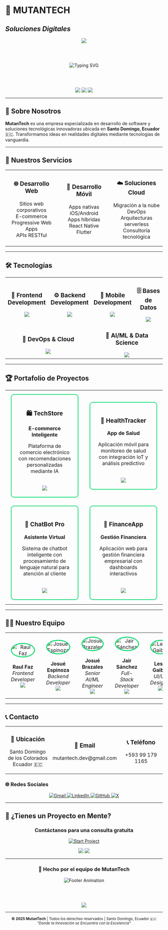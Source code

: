 # 🤖 MUTANTECH
## _Soluciones Digitales_

<div align="center">
  <img src="https://capsule-render.vercel.app/api?type=waving&color=gradient&customColorList=6,12,18,12,6&height=300&section=header&text=MUTANTECH&fontSize=90&fontAlignY=35&animation=twinkling&fontColor=ffffff" />
</div>

<br><br>

<div align="center">
  <img src="https://readme-typing-svg.herokuapp.com?font=JetBrains+Mono&size=22&duration=3000&pause=1000&color=00D96B&center=true&vCenter=true&multiline=true&repeat=true&width=900&height=120&lines=🚀+DESARROLLO+WEB+%26+MÓVIL;🤖+INTELIGENCIA+ARTIFICIAL;☁️+SOLUCIONES+CLOUD;💡+INNOVACIÓN+TECNOLÓGICA" alt="Typing SVG" />
</div>

<br><br>

<p align="center">
  <img src="https://img.shields.io/badge/Estado-Innovando_el_Futuro-00D96B?style=for-the-badge&logoColor=white" />
  <img src="https://img.shields.io/badge/Ubicación-Santo_Domingo,_Ecuador-00D96B?style=for-the-badge&logoColor=white" />
  <img src="https://img.shields.io/badge/Año-2025-00D96B?style=for-the-badge" />
</p>

---

## 🚀 Sobre Nosotros

**MutanTech** es una empresa especializada en desarrollo de software y soluciones tecnológicas innovadoras ubicada en **Santo Domingo, Ecuador** 🇪🇨. Transformamos ideas en realidades digitales mediante tecnologías de vanguardia.

---

## 💼 Nuestros Servicios

<div align="center">
  <table>
    <tr>
      <td align="center" width="33%">
        <h3>🌐 Desarrollo Web</h3>
        <p>Sitios web corporativos<br>E-commerce<br>Progressive Web Apps<br>APIs RESTful</p>
      </td>
      <td align="center" width="33%">
        <h3>📱 Desarrollo Móvil</h3>
        <p>Apps nativas iOS/Android<br>Apps híbridas<br>React Native<br>Flutter</p>
      </td>
      <td align="center" width="33%">
        <h3>☁️ Soluciones Cloud</h3>
        <p>Migración a la nube<br>DevOps<br>Arquitecturas serverless<br>Consultoría tecnológica</p>
      </td>
    </tr>
  </table>
</div>

---

## 🛠️ Tecnologías

<div align="center">
  <table>
    <tr>
      <td align="center" width="25%">
        <h3>🎨 Frontend Development</h3>
        <img src="https://skillicons.dev/icons?i=html,css,js,ts,react,vue,angular,tailwind,bootstrap,sass&perline=5" />
      </td>
      <td align="center" width="25%">
        <h3>⚙️ Backend Development</h3>
        <img src="https://skillicons.dev/icons?i=nodejs,python,java,php,express,fastapi,spring,laravel&perline=4" />
      </td>
      <td align="center" width="25%">
        <h3>📱 Mobile Development</h3>
        <img src="https://skillicons.dev/icons?i=flutter,dart,react,kotlin,swift&perline=3" />
      </td>
      <td align="center" width="25%">
        <h3>🗄️ Bases de Datos</h3>
        <img src="https://skillicons.dev/icons?i=mysql,postgresql,mongodb,redis,firebase&perline=3" />
      </td>
    </tr>
    <tr>
      <td align="center" colspan="2" width="50%">
        <h3>🔧 DevOps & Cloud</h3>
        <img src="https://skillicons.dev/icons?i=docker,kubernetes,aws,gcp,azure,jenkins,github&perline=4" />
      </td>
      <td align="center" colspan="2" width="50%">
        <h3>🤖 AI/ML & Data Science</h3>
        <img src="https://skillicons.dev/icons?i=python,tensorflow,pytorch,jupyter&perline=4" />
      </td>
    </tr>
  </table>
</div>

---

## 🏆 Portafolio de Proyectos

<div align="center">
  <table>
    <tr>
      <td width="50%">
        <div align="center" style="border: 2px solid #00D96B; padding: 20px; margin: 10px; border-radius: 10px;">
          <h3>🛍️ TechStore</h3>
          <p><strong>E-commerce Inteligente</strong></p>
          <p>Plataforma de comercio electrónico con recomendaciones personalizadas mediante IA</p>
          <br>
          <img src="https://skillicons.dev/icons?i=react,nodejs,mongodb,express" />
        </div>
      </td>
      <td width="50%">
        <div align="center" style="border: 2px solid #00D96B; padding: 20px; margin: 10px; border-radius: 10px;">
          <h3>📱 HealthTracker</h3>
          <p><strong>App de Salud</strong></p>
          <p>Aplicación móvil para monitoreo de salud con integración IoT y análisis predictivo</p>
          <br>
          <img src="https://skillicons.dev/icons?i=flutter,firebase,python,tensorflow" />
        </div>
      </td>
    </tr>
    <tr>
      <td width="50%">
        <div align="center" style="border: 2px solid #00D96B; padding: 20px; margin: 10px; border-radius: 10px;">
          <h3>🤖 ChatBot Pro</h3>
          <p><strong>Asistente Virtual</strong></p>
          <p>Sistema de chatbot inteligente con procesamiento de lenguaje natural para atención al cliente</p>
          <br>
          <img src="https://skillicons.dev/icons?i=python,tensorflow,react,nodejs" />
        </div>
      </td>
      <td width="50%">
        <div align="center" style="border: 2px solid #00D96B; padding: 20px; margin: 10px; border-radius: 10px;">
          <h3>🏦 FinanceApp</h3>
          <p><strong>Gestión Financiera</strong></p>
          <p>Aplicación web para gestión financiera empresarial con dashboards interactivos</p>
          <br>
          <img src="https://skillicons.dev/icons?i=vue,laravel,mysql,docker" />
        </div>
      </td>
    </tr>
  </table>
</div>

---

## 👨‍💻 Nuestro Equipo

<div align="center">
  <table>
    <tr>
      <td align="center" width="20%">
        <div align="center" style="margin: 10px;">
          <img src="https://via.placeholder.com/80x80/1a1a2e/00D96B?text=RF" alt="Raul Faz" style="border-radius: 50%; border: 3px solid #00D96B;"/>
          <br><br>
          <strong>Raul Faz</strong><br>
          <em>Frontend Developer</em><br>
          <a href="mailto:refaz@espe.edu.ec">
            <img src="https://img.shields.io/badge/Email-00D96B?style=flat&logo=gmail&logoColor=white" />
          </a>
        </div>
      </td>
      <td align="center" width="20%">
        <div align="center" style="margin: 10px;">
          <img src="https://via.placeholder.com/80x80/1a1a2e/00D96B?text=JE" alt="Josué Espinoza" style="border-radius: 50%; border: 3px solid #00D96B;"/>
          <br><br>
          <strong>Josué Espinoza</strong><br>
          <em>Backend Developer</em><br>
          <a href="mailto:ejespinoza5@espe.edu.ec">
            <img src="https://img.shields.io/badge/Email-00D96B?style=flat&logo=gmail&logoColor=white" />
          </a>
        </div>
      </td>
      <td align="center" width="20%">
        <div align="center" style="margin: 10px;">
          <img src="https://via.placeholder.com/80x80/1a1a2e/00D96B?text=JB" alt="Josué Brazales" style="border-radius: 50%; border: 3px solid #00D96B;"/>
          <br><br>
          <strong>Josué Brazales</strong><br>
          <em>Senior AI/ML Engineer</em><br>
          <a href="mailto:jabrazales@espe.edu.ec">
            <img src="https://img.shields.io/badge/Email-00D96B?style=for-the-badge&logo=gmail&logoColor=white" />
          </a>
        </div>
      </td>
      <td align="center" width="20%">
        <div align="center" style="margin: 10px;">
          <img src="https://via.placeholder.com/80x80/1a1a2e/00D96B?text=JS" alt="Jair Sánchez" style="border-radius: 50%; border: 3px solid #00D96B;"/>
          <br><br>
          <strong>Jair Sánchez</strong><br>
          <em>Full-Stack Developer</em><br>
          <a href="mailto:jairssan03@gmail.com">
            <img src="https://img.shields.io/badge/Email-00D96B?style=flat&logo=gmail&logoColor=white" />
          </a>
        </div>
      </td>
      <td align="center" width="20%">
        <div align="center" style="margin: 10px;">
          <img src="https://via.placeholder.com/80x80/1a1a2e/00D96B?text=LG" alt="Lesly Gaibor" style="border-radius: 50%; border: 3px solid #00D96B;"/>
          <br><br>
          <strong>Lesly Gaibor</strong><br>
          <em>UI/UX Designer</em><br>
          <a href="mailto:lcgaibor@espe.edu.ec">
            <img src="https://img.shields.io/badge/Email-00D96B?style=flat&logo=gmail&logoColor=white" />
          </a>
        </div>
      </td>
    </tr>
  </table>
</div>

---

## 📞 Contacto

<div align="center">
  <table>
    <tr>
      <td align="center" width="33%">
        <h3>📍 Ubicación</h3>
        <p>Santo Domingo de los Colorados<br>Ecuador 🇪🇨</p>
      </td>
      <td align="center" width="33%">
        <h3>📧 Email</h3>
        <p>mutantech.dev@gmail.com</p>
      </td>
      <td align="center" width="33%">
        <h3>📞 Teléfono</h3>
        <p>+593 99 179 1165</p>
      </td>
    </tr>
  </table>
</div>

### 🌐 Redes Sociales

<p align="center">
  <a href="mailto:mutantech.dev@gmail.com">
    <img src="https://img.shields.io/badge/Gmail-D14836?style=for-the-badge&logo=gmail&logoColor=white" alt="Gmail" />
  </a>
  <a href="https://linkedin.com/company/mutantech" target="_blank">
    <img src="https://img.shields.io/badge/LinkedIn-0077B5?style=for-the-badge&logo=linkedin&logoColor=white" alt="LinkedIn" />
  </a>
  <a href="https://github.com/mutantech-dev" target="_blank">
    <img src="https://img.shields.io/badge/GitHub-100000?style=for-the-badge&logo=github&logoColor=white" alt="GitHub" />
  </a>
  <a href="https://twitter.com/mutantech" target="_blank">
    <img src="https://img.shields.io/badge/X-000000?style=for-the-badge&logo=x&logoColor=white" alt="X" />
  </a>
</p>

---

## 🚀 ¿Tienes un Proyecto en Mente?

<div align="center">

### Contáctanos para una consulta gratuita

<p>
  <a href="mailto:mutantech.dev@gmail.com">
    <img src="https://img.shields.io/badge/INICIAR_PROYECTO-Consulta_Gratuita-00D96B?style=for-the-badge&logo=rocket&logoColor=white" alt="Start Project" />
  </a>
</p>

<img src="https://img.shields.io/badge/⚡_RESPUESTA-24_HORAS-00D96B?style=for-the-badge" />
<img src="https://img.shields.io/badge/💡_CONSULTORÍA-GRATUITA-00D96B?style=for-the-badge" />

</div>

---

<div align="center">

### 💚 Hecho por el equipo de MutanTech

<img src="https://readme-typing-svg.herokuapp.com?font=JetBrains+Mono&size=18&duration=4000&pause=1000&color=00D96B&center=true&vCenter=true&width=600&lines=🧬+Transformando+ideas+en+código;🚀+Innovación+tecnológica;🌟+Tu+visión+%2B+nuestro+código+%3D+éxito" alt="Footer Animation" />

<br><br>

<img src="https://komarev.com/ghpvc/?username=mutantech&label=Visitas%20al%20Perfil&color=00D96B&style=for-the-badge" />

</div>

---

<div align="center">
<sub><strong>© 2025 MutanTech</strong> | Todos los derechos reservados | Santo Domingo, Ecuador 🇪🇨</sub><br>
<sub><em>"Donde la Innovación se Encuentra con la Excelencia"</em></sub>
</div>
